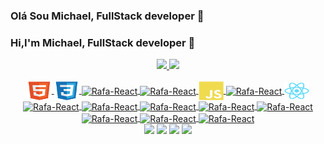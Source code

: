 ### Olá Sou Michael, FullStack developer 👋
### Hi,I'm Michael, FullStack developer 👋

<div align="center">
  <a href="https://github.com/https://github.com/MichaelWEB3">
  <img height="180em" src="https://github-readme-stats.vercel.app/api?username=MichaelWEB3&show_icons=true&theme=dark&include_all_commits=true&count_private=true"/>
  <img height="180em" src="https://github-readme-stats.vercel.app/api/top-langs/?username=MichaelWEB3&layout=compact&langs_count=7&theme=dark"/>


<div style="display: inline_block"><br>
 <img align="center" alt="Rafa-HTML" height="30" width="40" src="https://raw.githubusercontent.com/devicons/devicon/master/icons/html5/html5-original.svg">
  <img align="center" alt="Rafa-CSS" height="30" width="40" src="https://raw.githubusercontent.com/devicons/devicon/master/icons/css3/css3-original.svg">
  <img  align="center" alt="Rafa-React" height="30" width="40" src="https://cdn.jsdelivr.net/gh/devicons/devicon/icons/tailwindcss/tailwindcss-plain.svg" />
  <img  align="center" alt="Rafa-React" height="30" width="40" src="https://styled-components.com/logo.png" />

  <img align="center" alt="Rafa-Js" height="30" width="40" src="https://raw.githubusercontent.com/devicons/devicon/master/icons/javascript/javascript-plain.svg">
<img align="center" alt="Rafa-React" height="39" width="40" src="https://cdn.jsdelivr.net/gh/devicons/devicon/icons/typescript/typescript-original.svg" />

 <img align="center" alt="Rafa-React" height="30" width="40" src="https://raw.githubusercontent.com/devicons/devicon/master/icons/react/react-original.svg">
<img align="center" alt="Rafa-React" height="39" width="40" src="https://cdn.jsdelivr.net/gh/devicons/devicon/icons/nextjs/nextjs-original.svg" />
<img align="center" alt="Rafa-React" height="50" width="70" src="https://miro.medium.com/v2/resize:fit:512/1*0YAM7RltYGo_XO0ZvbU3EA.png" />
  <img align="center" alt="Rafa-React" height="50" width="50" src="https://cdn.jsdelivr.net/gh/devicons/devicon/icons/nodejs/nodejs-original-wordmark.svg" />
<img align="center" alt="Rafa-React" height="39" width="40" src="https://prismalens.vercel.app/header/logo-dark.svg" />
<img align="center" alt="Rafa-React" height="39" width="40" src="https://cdn.jsdelivr.net/gh/devicons/devicon/icons/postgresql/postgresql-original.svg" />
<img  align="center" alt="Rafa-React" height="39" width="40" src="https://cdn.jsdelivr.net/gh/devicons/devicon/icons/mongodb/mongodb-original-wordmark.svg" />
<img  align="center" alt="Rafa-React" height="39" width="40"  src="https://cdn.jsdelivr.net/gh/devicons/devicon/icons/mysql/mysql-original.svg" />
<img   align="center" alt="Rafa-React" height="39" width="40"  src="https://cdn.jsdelivr.net/gh/devicons/devicon/icons/firebase/firebase-plain.svg" />

 
</div>
  <div> 
  <a href="https://www.youtube.com/channel/UC18dJeaFjkzr2qDaaO4DCQQ" target="_blank"><img src="https://img.shields.io/badge/YouTube-FF0000?style=for-the-badge&logo=youtube&logoColor=white" target="_blank"></a>
  <a href="https://www.instagram.com/mike_dev_/" target="_blank"><img src="https://img.shields.io/badge/-Instagram-%23E4405F?style=for-the-badge&logo=instagram&logoColor=white" target="_blank"></a>
  <a href = "mailto:m3ribeiroo@gmail.com"><img src="https://img.shields.io/badge/-Gmail-%23333?style=for-the-badge&logo=gmail&logoColor=white" target="_blank"></a>
  <a href="https://br.linkedin.com/in/michael-ribeiro-b83b39195" target="_blank"><img src="https://img.shields.io/badge/-LinkedIn-%230077B5?style=for-the-badge&logo=linkedin&logoColor=white" target="_blank"></a> 
 

 
</div>
</div>
